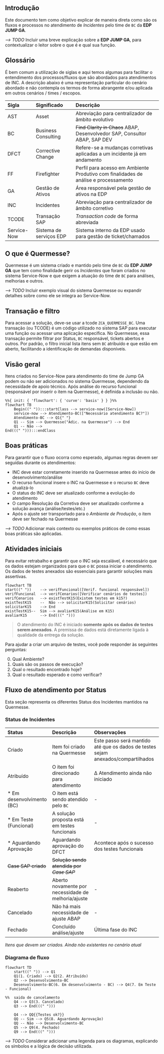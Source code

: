 
## Introdução
Este documento tem como objetivo explicar de maneira direta como são os fluxos e processos no atendimento de *Incidentes* pelo time de `BC` da **EDP JUMP GA**.

*--> TODO* Incluir uma breve explicação sobre a **EDP JUMP GA**, para contextualizar o leitor sobre o que é e qual sua função.

## Glossário
É bem comum a utilização de siglas e aqui temos algumas para facilitar o entendimento dos processos/fluxos que são abordados para atendimentos de INC. A descrição abaixo é uma representação particular do cenário abordado e não contempla os termos de forma abrangente e/ou aplicada em outros cenários / times / escopos.

| Sigla | Significado | Descrição |
| :--- | :---------- | :------------ |
| AST | Asset | Abreviação para centralizador de âmbito evolutivo |
| BC|Business Consulting | ~~Find Clarity in Chaos~~ ABAP, Desenvolvedor SAP, Consultor ABAP, SAP DEV|
| DFCT | Corrective Change | Refere-se a mudanças corretivas aplicadas a um incidente já em andamento |
| FF | Firefighter | Perfil para acesso em Ambiente Produtivo com finalidades de análise e processamento |
| GA|Gestão de Ativos| Área responsável pela gestão de ativos na EDP |
| INC|Incidentes| Abreviação para centralizador de âmbito corretivo |
| TCODE |Transação SAP | _Transaction code_ de forma abreviada |
| Service-Now |Sistema de serviços EDP | Sistema interno da EDP usado para gestão de ticket/chamados |

## O que é Quermesse?
Quermesse é um sistema criado e mantido pelo time de `BC` da **EDP JUMP GA** que tem como finalidade gerir os *Incidentes* que foram criados no sistema Service-Now e que exigem a atuação do time de `BC` para análises, melhorias e outros.

*--> TODO* Incluir exemplo visual do sistema Quermesse ou expandir detalhes sobre como ele se integra ao Service-Now.

## Transação e filtro
Para acessar a solução, deve-se usar a tcode `ZCA_QUERMESSE_BC`. Uma transação (ou TCODE) é um código utilizado no sistema SAP para executar uma função ou acessar uma aplicação específica. No Quermesse, essa transação permite filtrar por Status, `BC` responsável, tickets abertos e outros. Por padrão, o filtro inicial lista itens sem `BC` atribuído e que estão em aberto, facilitando a identificação de demandas disponíveis.

## Visão geral
Itens criados no Service-Now para atendimento do time de Jump GA podem ou não ser adicionados no sistema Quermesse, dependendo da necessidade de apoio técnico. Após análise do recurso funcional (responsável por inserir o item na Quermesse), é definida a inclusão ou não.

```mermaid
%%{ init: { 'flowchart': { 'curve': 'basis' } } }%%
flowchart TB
    Begin((" ")):::startClass --> service-now([Service-Now])
    service-now --> Atendimento-BC(["Necessário atendimento BC?"])
    Atendimento-BC --> Q1{" "}
    Q1 -- Sim --> Quermesse("Adic. na Quermesse") --> End
    Q1 -- Não -->
End(((" "))):::endClass
```

## Boas práticas
Para garantir que o fluxo ocorra como esperado, algumas regras devem ser seguidas durante os atendimentos:

- INC deve estar corretamente inserido na Quermesse antes do início de desenvolvimento/análise
- O recurso funcional insere o INC na Quermesse e o recurso `BC` deve atualizá-lo
- O status do INC deve ser atualizado conforme a evolução do atendimento
- O campo Resolução da Corretiva deve ser atualizado conforme a solução avança (análise/testes/etc.)
- Após o ajuste ser transportado para o _Ambiente de Produção_, o item deve ser fechado na Quermesse

*--> TODO* Adicionar mais contexto ou exemplos práticos de como essas boas práticas são aplicadas.

## Atividades iniciais
Para evitar retrabalho e garantir que o INC seja escalável, é necessário que os dados estejam organizados para que o `BC` possa iniciar o atendimento. Os dados de testes anexados são essenciais para garantir soluções mais assertivas.

```mermaid
flowchart TB
start((" "))    --> verifFuncional([Verif. funcional responsável])
verifFuncional  --> verifCenarios([Verificar cenários de testes])
verifCenarios   --> existTestK15(Existem testes em k15?)
existTestK15    --  Não --> solicitarK15(Solicitar cenários)
solicitarK15    --> End
existTestK15--  Sim --> avaliarK15(Análise em K15)
avaliarK15      --> End(((" ")))
```

> O atendimento do INC é iniciado **somente após os dados de testes serem anexados**. A premissa de dados está diretamente ligada à qualidade da entrega da solução.

Para ajudar a criar um arquivo de testes, você pode responder às seguintes perguntas:

0. Qual Ambiente?
1. Quais são os passos de execução?
2. Qual o resultado encontrado hoje?
3. Qual o resultado esperado e como verificar?

## Fluxo de atendimento por Status
Esta seção representa os diferentes Status dos Incidentes mantidos na Quermesse.

### Status de Incidentes
| Status | Descrição | Observações | 
| :---------- | :---------- | :---------- | 
| Criado | Item foi criado na Quermesse | Este passo será mantido até que os dados de testes sejam anexados/compartilhados | 
| Atribuído | O item foi direcionado para atendimento | ∆ Atendimento ainda não iniciado |
| * Em desenvolvimento (BC) | O item está sendo atendido pelo `BC` | - | 
| * Em Teste (Funcional) | A solução proposta está em testes funcionais | - | 
| * Aguardando Aprovação | Aguardando aprovação do DFCT | Acontece após o sucesso dos testes funcionais | 
| ~~Case SAP criado~~ | ~~Solução sendo atendida por _Case SAP_~~ |  
| Reaberto | Aberto novamente por necessidade de melhoria/ajuste | - | 
| Cancelado | Não há mais necessidade de ajuste ABAP | - | 
| Fechado | Concluído análise/ajuste | Última fase do INC |

*_Itens que devem ser criados. Ainda não existentes no cenário atual_*

### Diagrama de fluxo
```mermaid
flowchart TD
    start((" ")) --> Q1
    Q1(1. Criado) --> Q2(2. Atribuído)
    Q2 --> Desenvolvimento-BC
    Desenvolvimento-BC(6. Em desenvolvimento - BC) --> Q4(7. Em Teste - Funcional)

%%  saida de cancelamento
    Q4 --> Q3(3. Cancelado)
    Q3 --> End(((" ")))

    Q4 --> QQ{{Testes ok?}}
    QQ -- Sim --> Q5(8. Aguardando Aprovação)
    QQ -- Não --> Desenvolvimento-BC
    Q5 --> Q9(4. Fechado)
    Q9 --> End(((" ")))
```

*--> TODO* Considerar adicionar uma legenda para os diagramas, explicando os símbolos e a lógica de decisão utilizada.
